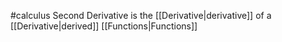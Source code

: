 #calculus 
Second Derivative is the [[Derivative|derivative]] of a [[Derivative|derived]] [[Functions|Functions]]